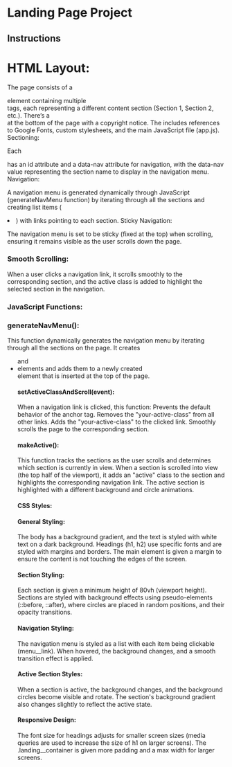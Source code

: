 # Landing Page Project

## Instructions

# HTML Layout:

The page consists of a <main> element containing multiple <section> tags, each representing a different content section (Section 1, Section 2, etc.).
There’s a <footer> at the bottom of the page with a copyright notice.
The <head> includes references to Google Fonts, custom stylesheets, and the main JavaScript file (app.js).
Sectioning:

Each <section> has an id attribute and a data-nav attribute for navigation, with the data-nav value representing the section name to display in the navigation menu.
Navigation:

A navigation menu is generated dynamically through JavaScript (generateNavMenu function) by iterating through all the sections and creating list items (<li>) with links pointing to each section.
Sticky Navigation:

The navigation menu is set to be sticky (fixed at the top) when scrolling, ensuring it remains visible as the user scrolls down the page.

# Smooth Scrolling:

When a user clicks a navigation link, it scrolls smoothly to the corresponding section, and the active class is added to highlight the selected section in the navigation.

# JavaScript Functions:

# generateNavMenu():

This function dynamically generates the navigation menu by iterating through all the sections on the page. It creates <ul> and <li> elements and adds them to a newly created <nav> element that is inserted at the top of the page.

# setActiveClassAndScroll(event):

When a navigation link is clicked, this function:
Prevents the default behavior of the anchor tag.
Removes the "your-active-class" from all other links.
Adds the "your-active-class" to the clicked link.
Smoothly scrolls the page to the corresponding section.

# makeActive():

This function tracks the sections as the user scrolls and determines which section is currently in view. When a section is scrolled into view (the top half of the viewport), it adds an "active" class to the section and highlights the corresponding navigation link.
The active section is highlighted with a different background and circle animations.

# CSS Styles:
# General Styling:

The body has a background gradient, and the text is styled with white text on a dark background.
Headings (h1, h2) use specific fonts and are styled with margins and borders.
The main element is given a margin to ensure the content is not touching the edges of the screen.
# Section Styling:

Each section is given a minimum height of 80vh (viewport height).
Sections are styled with background effects using pseudo-elements (::before, ::after), where circles are placed in random positions, and their opacity transitions.
# Navigation Styling:

The navigation menu is styled as a list with each item being clickable (menu__link). When hovered, the background changes, and a smooth transition effect is applied.
# Active Section Styles:

When a section is active, the background changes, and the background circles become visible and rotate. The section's background gradient also changes slightly to reflect the active state.
# Responsive Design:

The font size for headings adjusts for smaller screen sizes (media queries are used to increase the size of h1 on larger screens).
The .landing__container is given more padding and a max width for larger screens.

